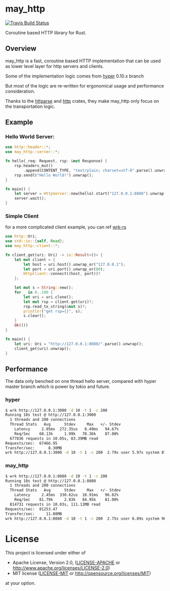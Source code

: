 # may_http

[![Travis Build Status](https://travis-ci.org/rust-may/may_http.svg?branch=master)](https://travis-ci.org/rust-may/may_http)
<!-- refs
[![crates.io](http://meritbadge.herokuapp.com/may_http)](https://crates.io/crates/may_http)
-->

Coroutine based HTTP library for Rust.


<!-- refs

### Documentation

- [Docs](http://rust-may.github.io/may_http)
-->

## Overview

may_http is a fast, coroutine based HTTP implementation that can be used as lower level layer for http servers and clients.

Some of the implementation logic comes from [hyper](https://github.com/hyperium/hyper) 0.10.x branch

But most of the logic are re-written for ergonomical usage and performance consideration.

Thanks to the [httparse](https://github.com/seanmonstar/httparse) and [http](https://github.com/hyperium/http) crates, they make may_http only focus on the transportation logic.

## Example

### Hello World Server:

```rust
use http::header::*;
use may_http::server::*;

fn hello(_req: Request, rsp: &mut Response) {
    rsp.headers_mut()
        .append(CONTENT_TYPE, "text/plain; charset=utf-8".parse().unwrap());
    rsp.send(b"Hello World!").unwrap();
}

fn main() {
    let server = HttpServer::new(hello).start("127.0.0.1:8080").unwrap();
    server.wait();
}
```

### Simple Client
for a more complicated client example, you can ref [wrk-rs](https://github.com/Xudong-Huang/wrk-rs)
```rust
use http::Uri;
use std::io::{self, Read};
use may_http::client::*;

fn client_get(uri: Uri) -> io::Result<()> {
    let mut client = {
        let host = uri.host().unwrap_or("127.0.0.1");
        let port = uri.port().unwrap_or(80);
        HttpClient::connect((host, port))?
    };

    let mut s = String::new();
    for _ in 0..100 {
        let uri = uri.clone();
        let mut rsp = client.get(uri)?;
        rsp.read_to_string(&mut s)?;
        println!("get rsp={}", s);
        s.clear();
    }
    Ok(())
}

fn main() {
    let uri: Uri = "http://127.0.0.1:8080/".parse().unwrap();
    client_get(uri).unwrap();
}
```

## Performance

The data only benched on one thread hello server, compared with hyper master branch which is power by tokio and future.
### hyper
```sh
$ wrk http://127.0.0.1:3000 -d 10 -t 1 -c 200     
Running 10s test @ http://127.0.0.1:3000
  1 threads and 200 connections
  Thread Stats   Avg      Stdev     Max   +/- Stdev
    Latency     2.95ms  272.35us   8.49ms   94.67%
    Req/Sec    68.13k     1.99k   70.36k    87.00%
  677836 requests in 10.05s, 83.39MB read
Requests/sec:  67466.95
Transfer/sec:      8.30MB
wrk http://127.0.0.1:3000 -d 10 -t 1 -c 200  2.79s user 5.97s system 87% cpu 10.051 total
```

### may_http
```sh
$ wrk http://127.0.0.1:8080 -d 10 -t 1 -c 200
Running 10s test @ http://127.0.0.1:8080
  1 threads and 200 connections
  Thread Stats   Avg      Stdev     Max   +/- Stdev
    Latency     2.45ms  330.62us  10.91ms   96.82%
    Req/Sec    81.79k     2.83k   84.95k    81.00%
  814731 requests in 10.03s, 111.11MB read
Requests/sec:  81253.47
Transfer/sec:     11.08MB
wrk http://127.0.0.1:8080 -d 10 -t 1 -c 200  2.75s user 6.89s system 96% cpu 10.030 total
```

# License

This project is licensed under either of

 * Apache License, Version 2.0, ([LICENSE-APACHE](LICENSE-APACHE) or
   http://www.apache.org/licenses/LICENSE-2.0)
 * MIT license ([LICENSE-MIT](LICENSE-MIT) or
   http://opensource.org/licenses/MIT)

at your option.
